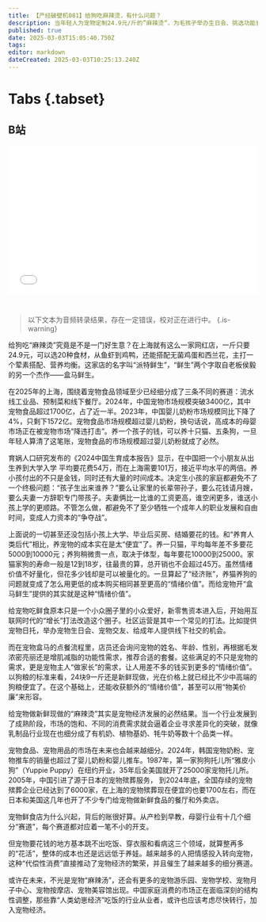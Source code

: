 ```yaml
---
title: 【产经破壁机081】给狗吃麻辣烫，有什么问题？
description: 当年轻人为宠物定制24.9元/斤的”麻辣烫“，为毛孩子举办生日会、挑选功能套餐时，消费市场的结构性变革正悄然发生。高成本的母婴市场，正在被宠物市场“降维打击”。
published: true
date: 2025-03-03T15:05:40.750Z
tags: 
editor: markdown
dateCreated: 2025-03-03T10:25:13.240Z
---
```


# Tabs {.tabset}

## B站

<div style="position: relative; padding: 30% 45%;">
<iframe style="position: absolute; width: 100%; height: 100%; left: 0; top: 0;" src="//player.bilibili.com/player.html?&bvid=BV1Xn9zYgEeZ&page=1&as_wide=1&high_quality=1&danmaku=1&autoplay=0" scrolling="no" border="0" frameborder="no" framespacing="0" allowfullscreen="true"></iframe>
</div>


#

> 以下文本为音频转录结果，存在一定错误，校对正在进行中。
{.is-warning}

给狗吃“麻辣烫”究竟是不是一门好生意？在上海就有这么一家网红店，一斤只要24.9元，可以选20种食材，从鱼虾到鸡鸭，还能搭配无菌鸡蛋和西兰花，主打一个荤素搭配、营养均衡。这家店的名字叫“派特鲜生”，“鲜生”两个字取自老板侯毅的另一个杰作——盒马鲜生。

在2025年的上海，围绕着宠物食品领域至少已经细分成了三条不同的赛道：流水线工业品、预制菜和线下餐厅。2024年，中国宠物市场规模突破3400亿，其中宠物食品超过1700亿，占了近一半。2023年，中国婴儿奶粉市场规模同比下降了4%，只剩下1572亿。宠物食品市场规模超过婴儿奶粉，换句话说，高成本的母婴市场正在被宠物市场“降违打击”。养一个孩子的钱，可以养十只猫、五条狗，一旦年轻人算清了这笔账，宠物食品的市场规模超过婴儿奶粉就成了必然。

育娲人口研究发布的《2024中国生育成本报告》显示，在中国把一个小朋友从出生养到大学入学
平均要花费54万，而在上海需要101万，接近平均水平的两倍。养小孩付出的不只是金钱，同时还有大量的时间成本。决定生小孩的家庭都避免不了一个终极问题：“孩子生出来谁养？”要么让家里的长辈带孙子，要么花钱请月嫂，要么夫妻一方辞职专门带孩子。夫妻俩比一比谁的工资更高，谁空闲更多，谁送小孩上学的更顺路。不管怎么做，都避免不了至少牺牲一个成年人的职业发展和自由时间，变成人力资本的“争夺战”。

上面说的一切甚至还没包括小孩上大学、毕业后买房、结婚要花的钱。和“养育人类后代”相比，养宠物的成本实在是太“便宜”了。养一只猫，平均每年差不多要花5000到10000元；养狗稍微贵一点，取决于体型，每年要花10000到25000。家猫家狗的寿命一般是12到18岁，往最贵的算，总开销也不会超过45万。虽然情绪价值不好量化，但花多少钱却是可以被量化的。一旦算起了“经济账”，养猫养狗的问题就变成了怎么用更低的成本购买相同甚至更高的“情绪价值”。而给宠物开“盒马鲜生”提供的其实就是这种“情绪价值”。

给宠物吃鲜食原本只是一个小众圈子里的小众爱好，新零售资本进入后，开始用互联网时代的“增长”打法改造这个圈子。社区运营是其中一个常见的打法。比如提供宠物日托，举办宠物生日会、宠物交友、给成年人提供线下社交的机会。

而在宠物盒马的点餐流程里，店员还会询问宠物的姓名、年龄、性别，再根据毛发浓密亮丽还是增肌减脂的功能性需求，推荐合适的套餐。这些满足的不只是宠物的需求，更是宠物主人“做家长”的需求，让人用差不多的钱买到更多的“情绪价值”。以狗粮的标准来看，24块9一斤还是新鲜现做，光在价格上就已经比不少中高端的狗粮便宜了。在这个基础上，还能收获额外的“情绪价值”，甚至可以用“物美价廉”来形容。

给宠物做新鲜现做的“麻辣烫”其实是宠物经济发展的必然结果。当一个行业发展到了成熟阶段，市场的饱和、不同的消费需求就会逼着企业寻求差异化的突破，就像乳制品行业现在也细分成了有机奶、植物基奶、牦牛奶等数十个品类一样。

宠物食品、宠物用品的市场在未来也会越来越细分。2024年，韩国宠物奶粉、宠物推车的销量也超过了婴儿奶粉和婴儿推车。1987年，第一家狗狗托儿所“雅皮小狗”（Yuppie Puppy）在纽约开业，35年后全美国就开了25000家宠物托儿所。2005年，中国引进了源于日本的宠物殡葬服务，
到2024年底，全国存续的宠物殡葬企业已经达到了6000家，在上海的宠物殡葬现在便宜的也要1700左右，而在日本和美国这几年也开了不少专门给宠物做新鲜食品的餐厅和外卖店。

宠物鲜食店为什么兴起，背后的账很好算。从产检到早教，母婴行业有十几个细分“赛道”，每个赛道都对应着一笔不小的开支。

但宠物要花钱的地方基本跳不出吃饭、穿衣服和看病这三个领域，就算整再多的“花活”，整体的成本也还是远远低于养娃。越来越多的人把情感投入转向宠物，这种“代偿性消费”直接推动了宠物经济的繁荣，并且催生了越来越多的细分赛道。

或许在未来，不光是宠物“麻辣汤”，还会有更多的宠物游乐园、宠物学校、宠物月子中心、宠物按摩店、宠物美容馆出现。中国家庭消费的市场正在面临深刻的结构性调整，那些靠“人类幼崽经济”吃饭的行业从业者，或许也应该考虑尽快转行，加入宠物经济。